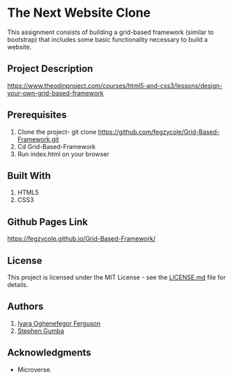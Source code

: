 # The Next Website Clone

This assignment consists of building a grid-based framework (similar to bootstrap) that includes some basic functionality necessary to build a website.

## Project Description

<https://www.theodinproject.com/courses/html5-and-css3/lessons/design-your-own-grid-based-framework>

## Prerequisites

1. Clone the project- git clone <https://github.com/fegzycole/Grid-Based-Framework.git>
2. Cd Grid-Based-Framework
3. Run index.html on your browser

## Built With

1. HTML5
2. CSS3

## Github Pages Link

<https://fegzycole.github.io/Grid-Based-Framework/>

## License

This project is licensed under the MIT License - see the [LICENSE.md](LICENSE.md) file for details.

## Authors

1. [Iyara Oghenefegor Ferguson](https://github.com/fegzycole)
2. [Stephen Gumba](https://github.com/bafiam)

## Acknowledgments

* Microverse.
